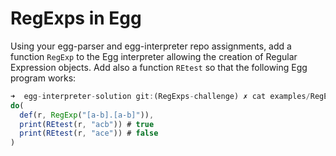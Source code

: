 # RegExps in Egg

Using your egg-parser and egg-interpreter repo assignments, add a function `RegExp` to the Egg interpreter allowing the creation of Regular Expression objects.
Add also a function `REtest` so that the 
following Egg program 
works:

```js
➜  egg-interpreter-solution git:(RegExps-challenge) ✗ cat examples/RegExps-challenge-1.egg 
do(
  def(r, RegExp("[a-b].[a-b]")),
  print(REtest(r, "acb")) # true
  print(REtest(r, "ace")) # false
)
```